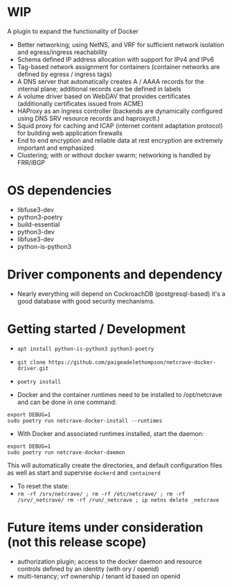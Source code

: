 # WIP 

A plugin to expand the functionality of Docker 

- Better networking; using NetNS, and VRF for sufficient network isolation and egress/ingress reachability
- Schema defined IP address allocation with support for IPv4 and IPv6 
- Tag-based network assignment for containers (container networks are defined by egress / ingress tags) 
- A DNS server that automatically creates A / AAAA records for the internal plane; additional records can be defined in labels
- A volume driver based on WebDAV that provides certificates (additionally certificates issued from ACME)
- HAProxy as an ingress controller (backends are dynamically configured using DNS SRV resource records and haproxyctl.)
- Squid proxy for caching and ICAP (internet content adaptation protocol) for building web application firewalls
- End to end encryption and reliable data at rest encryption are extremely important and emphasized
- Clustering; with or without docker swarm; networking is handled by FRR/iBGP

# OS dependencies
- libfuse3-dev
- python3-poetry 
- build-essential 
- python3-dev 
- libfuse3-dev
- python-is-python3 

# Driver components and dependency 
- Nearly everything will depend on CockroachDB (postgresql-based) it's a good database with good security mechanisms.

# Getting started / Development

- `apt install python-is-python3 python3-poetry`
- `git clone https://github.com/paigeadelethompson/netcrave-docker-driver.git`
- `poetry install`

- Docker and the container runtimes need to be installed to /opt/netcrave and can be done in one command: 
```
export DEBUG=1
sudo poetry run netcrave-docker-install --runtimes
```
- With Docker and associated runtimes installed,  start the daemon:
```
export DEBUG=1
sudo poetry run netcrave-docker-daemon
```

This will automatically create the directories, and default configuration files as well as start and supervise `dockerd` and `containerd`

- To reset the state:
- `rm -rf /srv/netcrave/ ; rm -rf /etc/netcrave/ ; rm -rf /srv/_netcrave/ rm -rf /run/_netcrave ; ip netns delete _netcrave`

# Future items under consideration (not this release scope)
- authorization plugin; access to the docker daemon and resource controls defined by an identity (with ory / openid)
- multi-tenancy; vrf ownership / tenant id based on openid
